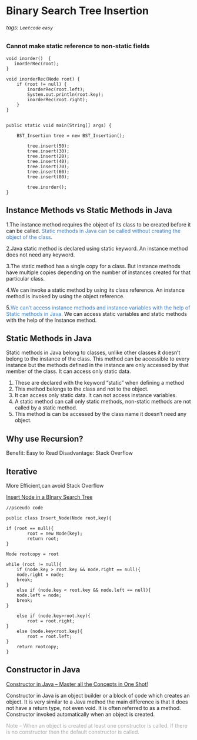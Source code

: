 # Binary Search Tree Insertion 

###### tags: `Leetcode` `easy` 

### Cannot make static reference to non-static fields

    void inorder()  { 
       inorderRec(root); 
    } 
    
    void inorderRec(Node root) { 
        if (root != null) { 
            inorderRec(root.left); 
            System.out.println(root.key); 
            inorderRec(root.right); 
        } 
    } 
  

    public static void main(String[] args) { 
    	
        BST_Insertion tree = new BST_Insertion(); 
   
            tree.insert(50); 
            tree.insert(30); 
            tree.insert(20); 
            tree.insert(40); 
            tree.insert(70); 
            tree.insert(60); 
            tree.insert(80); 
  
            tree.inorder(); 
    } 

## Instance Methods vs Static Methods in Java

1.The instance method requires the object of its class to be created before it can be called. <font color="#357EC7">Static methods in Java can be called without creating the object of the class.</font>

2.Java static method is declared using static keyword. An instance method does not need any keyword.

3.The static method has a single copy for a class. But instance methods have multiple copies depending on the number of instances created for that particular class.

4.We can invoke a static method by using its class reference. An instance method is invoked by using the object reference.

5.<font color="#357EC7">We can’t access instance methods and instance variables with the help of Static methods in Java.</font> We can access static variables and static methods with the help of the Instance method.

## Static Methods in Java

Static methods in Java belong to classes, unlike other classes it doesn’t belong to the instance of the class. This method can be accessible to every instance but the methods defined in the instance are only accessed by that member of the class. It can access only static data.


1. These are declared with the keyword “static” when defining a method
2. This method belongs to the class and not to the object.
3. It can access only static data. It can not access instance variables.
4. A static method can call only static methods, non-static methods are not called by a static method.
5. This method is can be accessed by the class name it doesn’t need any object.

## Why use Recursion?
Benefit: Easy to Read
Disadvantage: Stack Overflow 

## Iterative

More Efficient,can avoid Stack Overflow

[Insert Node in a BInary Search Tree](https://algorithm.yuanbin.me/zh-tw/binary_search_tree/insert_node_in_a_binary_search_tree.html)
```
//psceudo code

public class Insert_Node(Node root,key){

if (root == null){
        root = new Node(key);
        return root;    
}

Node rootcopy = root

while (root != null){
    if (node.key > root.key && node.right == null){
    node.right = node;
    break;
}
    else if (node.key < root.key && node.left == null){
    node.left = node;
    break;
}

    else if (node.key>root.key){
        root = root.right;
}
    else (node.key<root.key){
        root = root.left;
}
    return rootcopy;
}
```

## Constructor in Java
[Constructor in Java – Master all the Concepts in One Shot!](https://data-flair.training/blogs/constructor-in-java/)

Constructor in Java is an object builder or a block of code which creates an object. It is very similar to a Java method the main difference is that it does not have a return type, not even void. It is often referred to as a method. Constructor invoked automatically when an object is created.

<font color="#A9A9A9">Note – When an object is created at least one constructor is called. If there is no constructor then the default constructor is called.</font>



